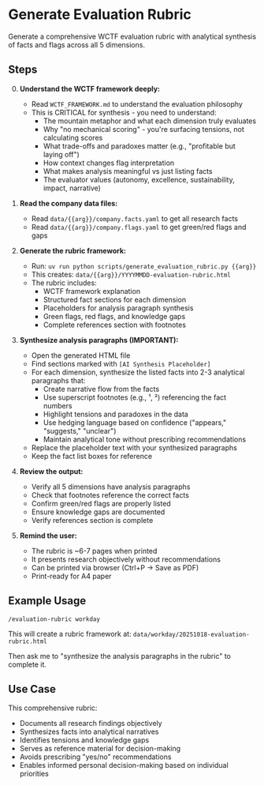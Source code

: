 # Generate Evaluation Rubric

Generate a comprehensive WCTF evaluation rubric with analytical synthesis of facts and flags across all 5 dimensions.

## Steps

0. **Understand the WCTF framework deeply:**
   - Read `WCTF_FRAMEWORK.md` to understand the evaluation philosophy
   - This is CRITICAL for synthesis - you need to understand:
     - The mountain metaphor and what each dimension truly evaluates
     - Why "no mechanical scoring" - you're surfacing tensions, not calculating scores
     - What trade-offs and paradoxes matter (e.g., "profitable but laying off")
     - How context changes flag interpretation
     - What makes analysis meaningful vs just listing facts
     - The evaluator values (autonomy, excellence, sustainability, impact, narrative)

1. **Read the company data files:**
   - Read `data/{{arg}}/company.facts.yaml` to get all research facts
   - Read `data/{{arg}}/company.flags.yaml` to get green/red flags and gaps

2. **Generate the rubric framework:**
   - Run: `uv run python scripts/generate_evaluation_rubric.py {{arg}}`
   - This creates: `data/{{arg}}/YYYYMMDD-evaluation-rubric.html`
   - The rubric includes:
     - WCTF framework explanation
     - Structured fact sections for each dimension
     - Placeholders for analysis paragraph synthesis
     - Green flags, red flags, and knowledge gaps
     - Complete references section with footnotes

3. **Synthesize analysis paragraphs (IMPORTANT):**
   - Open the generated HTML file
   - Find sections marked with `[AI Synthesis Placeholder]`
   - For each dimension, synthesize the listed facts into 2-3 analytical paragraphs that:
     - Create narrative flow from the facts
     - Use superscript footnotes (e.g., ¹, ²) referencing the fact numbers
     - Highlight tensions and paradoxes in the data
     - Use hedging language based on confidence ("appears," "suggests," "unclear")
     - Maintain analytical tone without prescribing recommendations
   - Replace the placeholder text with your synthesized paragraphs
   - Keep the fact list boxes for reference

4. **Review the output:**
   - Verify all 5 dimensions have analysis paragraphs
   - Check that footnotes reference the correct facts
   - Confirm green/red flags are properly listed
   - Ensure knowledge gaps are documented
   - Verify references section is complete

5. **Remind the user:**
   - The rubric is ~6-7 pages when printed
   - It presents research objectively without recommendations
   - Can be printed via browser (Ctrl+P → Save as PDF)
   - Print-ready for A4 paper

## Example Usage

```
/evaluation-rubric workday
```

This will create a rubric framework at:
`data/workday/20251018-evaluation-rubric.html`

Then ask me to "synthesize the analysis paragraphs in the rubric" to complete it.

## Use Case

This comprehensive rubric:
- Documents all research findings objectively
- Synthesizes facts into analytical narratives
- Identifies tensions and knowledge gaps
- Serves as reference material for decision-making
- Avoids prescribing "yes/no" recommendations
- Enables informed personal decision-making based on individual priorities
